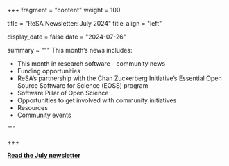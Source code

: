 
+++ 
fragment = "content" 
weight = 100

title = "ReSA Newsletter: July 2024" 
title_align = "left"

display_date = false 
date = "2024-07-26"

summary = """ 
This month’s news includes:


* This month in research software - community news
* Funding opportunities 
* ReSA’s partnership with the Chan Zuckerberg Initiative’s Essential Open Source Software for Science (EOSS) program
* Software Pillar of Open Science 
* Opportunities to get involved with community initiatives
* Resources
* Community events

"""

+++

**[Read the July newsletter](https://preview.mailerlite.io/emails/webview/778129/127929741538756179)**


